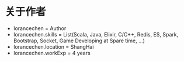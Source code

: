 # 关于作者
- lorancechen = Author
- lorancechen.skills = List(Scala, Java, Elixir, C/C++, Redis, ES, Spark, Bootstrap, Socket, Game Developing at Spare time, ...)
- lorancechen.location = ShangHai
- lorancechen.workExp = 4 years

